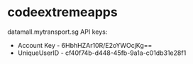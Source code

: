 codeextremeapps
===============

datamall.mytransport.sg API keys:

* Account Key - 6HbhHZAr10R/E2oYWOcjKg==
* UniqueUserID - cf40f74b-d448-45fb-9a1a-c01db31e28f1
